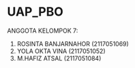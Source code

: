 # UAP_PBO
ANGGOTA KELOMPOK 7:
  1. ROSINTA BANJARNAHOR (2117051069)
  2. YOLA OKTA VINA (2117051052)
  3. M.HAFIZ ATSAL (2117051084)
